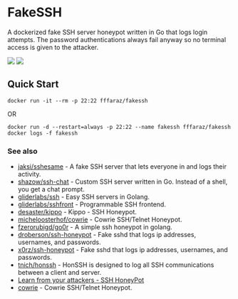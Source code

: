 # FakeSSH
A dockerized fake SSH server honeypot written in Go that logs login attempts.
The password authentications always fail anyway so no terminal access is given to the attacker.

[![](http://dockeri.co/image/fffaraz/fakessh)](https://hub.docker.com/r/fffaraz/fakessh/)
[![](https://images.microbadger.com/badges/image/fffaraz/fakessh.svg)](https://microbadger.com/images/fffaraz/fakessh)


## Quick Start

```
docker run -it --rm -p 22:22 fffaraz/fakessh
```

OR

```
docker run -d --restart=always -p 22:22 --name fakessh fffaraz/fakessh
docker logs -f fakessh
```


### See also

* [jaksi/sshesame](https://github.com/jaksi/sshesame) - A fake SSH server that lets everyone in and logs their activity.
* [shazow/ssh-chat](https://github.com/shazow/ssh-chat) - Custom SSH server written in Go. Instead of a shell, you get a chat prompt.
* [gliderlabs/ssh](https://github.com/gliderlabs/ssh) - Easy SSH servers in Golang.
* [gliderlabs/sshfront](https://github.com/gliderlabs/sshfront) - Programmable SSH frontend.
* [desaster/kippo](https://github.com/desaster/kippo) - Kippo - SSH Honeypot.
* [micheloosterhof/cowrie](https://github.com/micheloosterhof/cowrie) - Cowrie SSH/Telnet Honeypot.
* [fzerorubigd/go0r](https://github.com/fzerorubigd/go0r) - A simple ssh honeypot in golang.
* [droberson/ssh-honeypot](https://github.com/droberson/ssh-honeypot) - Fake sshd that logs ip addresses, usernames, and passwords.
* [x0rz/ssh-honeypot](https://github.com/x0rz/ssh-honeypot) - Fake sshd that logs ip addresses, usernames, and passwords.
* [tnich/honssh](https://github.com/tnich/honssh) - HonSSH is designed to log all SSH communications between a client and server.
* [Learn from your attackers - SSH HoneyPot](https://www.robertputt.co.uk/learn-from-your-attackers-ssh-honeypot.html)
* [cowrie](https://github.com/cowrie/cowrie) - Cowrie SSH/Telnet Honeypot.
